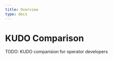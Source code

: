 ```yaml
---
title: Overview
type: docs
---
```


# KUDO Comparison

TODO: KUDO comparision for operator developers